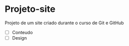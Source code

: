 # Projeto-site
 Projeto de um site criado durante o curso de Git e GitHub
- [ ] Conteudo
- [ ] Design
